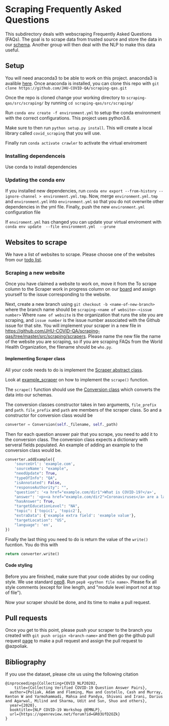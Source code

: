 # Scraping Frequently Asked Questions

This subdirectory deals with webscraping Frequently Asked Questions (FAQs). The goal is to scrape data from trusted source and store the data in our [schema](https://github.com/JHU-COVID-QA/scraping-qas/wiki/Schema-v0.3). Another group will then deal with the NLP to make this data useful.

## Setup
You will need anaconda3 to be able to work on this project. anaconda3 is avalible [here](https://www.anaconda.com/products/individual). Once anaconda is installed, you can clone this repo with `git clone https://github.com/JHU-COVID-QA/scraping-qas.git`

Once the repo is cloned change your working directory to `scraping-qas/src/scraping/` by running `cd scraping-qas/src/scraping/`

Run `conda env create -f environment.yml` to setup the conda environment with the correct configurations.
This project uses python3.6. 

Make sure to then run `python setup.py install`. This will create a local library called `covid_scraping` that you will use.

Finally run `conda activate crawler` to activate the virtual enviroment

### Installing dependenceis

Use conda to install dependencies

### Updating the conda env

If you installed new dependencies, run `conda env export --from-history --ignore-channel > environment.yml.tmp`.
Now, merge `environment.yml.tmp` and `environment.yml` into `environment.yml` so that you do not overwrite other
dependencies in the yml file.
Finally, push the new `environment.yml` configuration file

If `enviroment.yml` has changed you can update your virtual enviroment with `conda env update  --file environment.yml  --prune`


## Websites to scrape

We have a list of websites to scrape. Please choose one of the websites from our [todo list](https://github.com/JHU-COVID-QA/scraping-qas/projects/1).

### Scraping a new website
Once you have claimed a website to work on, move it from the To scrape column to the Scraper work in progress column on our [board](https://github.com/JHU-COVID-QA/scraping-qas/projects/1) and assign yourself to the issue corresponding to the website.

Next, create a new branch using
`git checkout -b <name-of-new-branch>` where the branch name should be `scraping-<name of website>-<issue number>` Where `name of website` is the organization that runs the site you are scraping, and `issue number` is the issue number associated with the Github issue for that site.
You will implement your scraper in a new file in https://github.com/JHU-COVID-QA/scraping-qas/tree/master/src/scraping/scrapers.
Please name the new file the name of the website you are scraping, so if you are scraping FAQs from the World Health Organization, the filename should be `who.py`. 

#### Implementing Scraper class
All your code needs to do is implement the [Scraper abstract class](https://github.com/JHU-COVID-QA/scraping-qas/blob/f3383db720cc451ad10b60bd6eca07d820658e46/src/scraping/covid_scraping/scraper.py#L16-L30).

Look at [example_scraper](https://github.com/JHU-COVID-QA/scraping-qas/blob/master/src/scraping/scrapers/example_scraper.py) on how to implement the `scrape()` function.

The `scrape()` function should use the [Conversion class](https://github.com/JHU-COVID-QA/scraping-qas/blob/f3383db720cc451ad10b60bd6eca07d820658e46/src/scraping/covid_scraping/conversion.py#L20) which converts the data into our schemas. 

The conversion classes constructor takes in two arguments, `file_prefix` and `path`.  `file_prefix` and `path` are members of the scraper class. So and a constructor for conversion class would be
```python
converter = Conversion(self._filename, self._path)
```

Then for each question answer pair that you scrape, you need to add it to the conversion class. The conversion class expects a dictionary with serveral fields populated. An example of adding an example to the conversion class would be.

```python
converter.addExample({
    'sourceUrl': 'example.com',
    'sourceName': "example",
    "needUpdate": True,
    "typeOfInfo": "QA",
    "isAnnotated": False,
    "responseAuthority": "",
    "question": '<a href="example.com/dir1">What is COVID-19?</a>',
    "answer": '<p><a href="example.com/dir2">Coronaviruses</a> are a large family of viruses.</p>',
    "hasAnswer": True,
    "targetEducationLevel": "NA",
    "topic": ['topic1', 'topic2'],
    "extraData": {'example extra field': 'example value'},
    "targetLocation": "US",
    "language": 'en',
})
```
Finally the last thing you need to do is return the value of the `write()` fucntion. You do this with 
```python
return converter.write()
```

#### Code styling
Before you are finished, make sure that your code abides by our coding style. We use standard [pep8](https://www.python.org/dev/peps/pep-0008/). Run `pep8 <python file name>`. Please fix all style comments (except for line length, and "module level import not at top of file").

Now your scraper should be done, and its time to make a pull request.

## Pull requests
Once you get to this point, please push your scraper to the branch you created with `git push origin <branch-name>` and then go the github pull request [page](https://github.com/JHU-COVID-QA/scraping-qas/pulls) to make a pull request and assign the pull request to @azpoliak.

## Bibliography 

If you use the dataset, please cite us using the following citation

```
@inproceedings{Collecting+COVID_NLP20202,
    title={Collecting Verified COVID-19 Question Answer Pairs},
  author={Poliak, Adam and Fleming, Max and Costello, Cash and Murray, Kenton W and Yarmohammadi, Mahsa and Pandya, Shivani and Irani, Darius and Agarwal, Milind and Sharma, Udit and Sun, Shuo and others},
  year={2020},
  booktitle={NLP COVID-19 Workshop @EMNLP},
  url={https://openreview.net/forum?id=GR03UfD2OZk}
}
```

